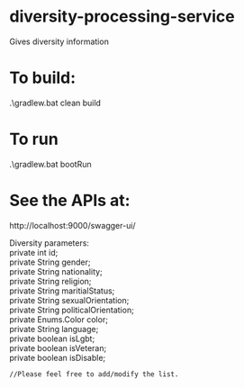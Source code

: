 # diversity-processing-service
Gives diversity information

# To build:
.\gradlew.bat clean build 

# To run

.\gradlew.bat bootRun

# See the APIs at:

http://localhost:9000/swagger-ui/



Diversity parameters: </br> 
 private int id; </br>
    private String gender; </br>
    private String nationality; </br>
    private String religion; </br>
    private String maritialStatus; </br>
    private String sexualOrientation; </br>
    private String politicalOrientation; </br>
    private Enums.Color color; </br>
    private String language; </br>
    private boolean isLgbt;</br>
    private boolean isVeteran;</br>
    private boolean isDisable;</br>
   
    
    //Please feel free to add/modify the list.
